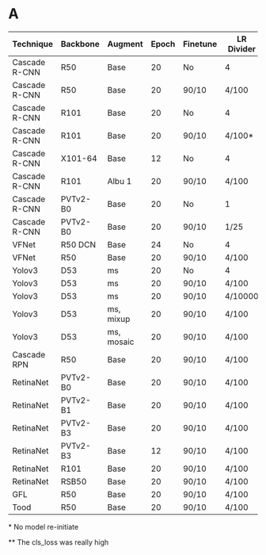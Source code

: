# A

|Technique|Backbone|Augment|Epoch|Finetune|LR Divider|Batch Size|Score|
|---|---|---|---|---|---|---|---|
|Cascade R-CNN|R50|Base|20|No|4|2|0.864|
|Cascade R-CNN|R50|Base|20|90/10|4/100|2|0.851|2|
|Cascade R-CNN|R101|Base|20|No|4|2|0.86|2|
|Cascade R-CNN|R101|Base|20|90/10|4/100*|2|0.88|2|
|Cascade R-CNN|X101-64|Base|12|No|4|2| |2|
|Cascade R-CNN|R101|Albu 1|20|90/10|4/100|2|0.86|2|
|Cascade R-CNN|PVTv2-B0|Base|20|No|1|2|0.889|2|
|Cascade R-CNN|PVTv2-B0|Base|20|90/10|1/25|2|0.891|2|
|VFNet|R50 DCN|Base|24|No|4|2|0.71|2|
|VFNet|R50|Base|20|90/10|4/100|2|0.71|2|
|Yolov3|D53|ms|20|No|4|6|0.823|6|
|Yolov3|D53|ms|20|90/10|4/100|6|0.819|6|
|Yolov3|D53|ms|20|90/10|4/10000|6|0.815|6|
|Yolov3|D53|ms, mixup|20|90/10|4/100|6|0.73908|6|
|Yolov3|D53|ms, mosaic|20|90/10|4/100|6|0.48041|6|
|Cascade RPN|R50|Base|20|90/10|4/100|2|0.864|2|
|RetinaNet|PVTv2-B0|Base|20|90/10|4/100|2|0.90702|2|
|RetinaNet|PVTv2-B1|Base|20|90/10|4/100|2|0.90979|2|
|RetinaNet|PVTv2-B3|Base|20|90/10|4/100|1|0.91109|1|
|RetinaNet|PVTv2-B3|Base|12|90/10|4/100|1|0.91109|1|
|RetinaNet|R101|Base|20|90/10|4/100|2|0.879|2|
|RetinaNet|RSB50|Base|20|90/10|4/100|2|0.14169**|2|
|GFL|R50|Base|20|90/10|4/100|2|0.879|2|
|Tood|R50|Base|20|90/10|4/100|2|0.8563|2|

\* No model re-initiate

** The cls_loss was really high
